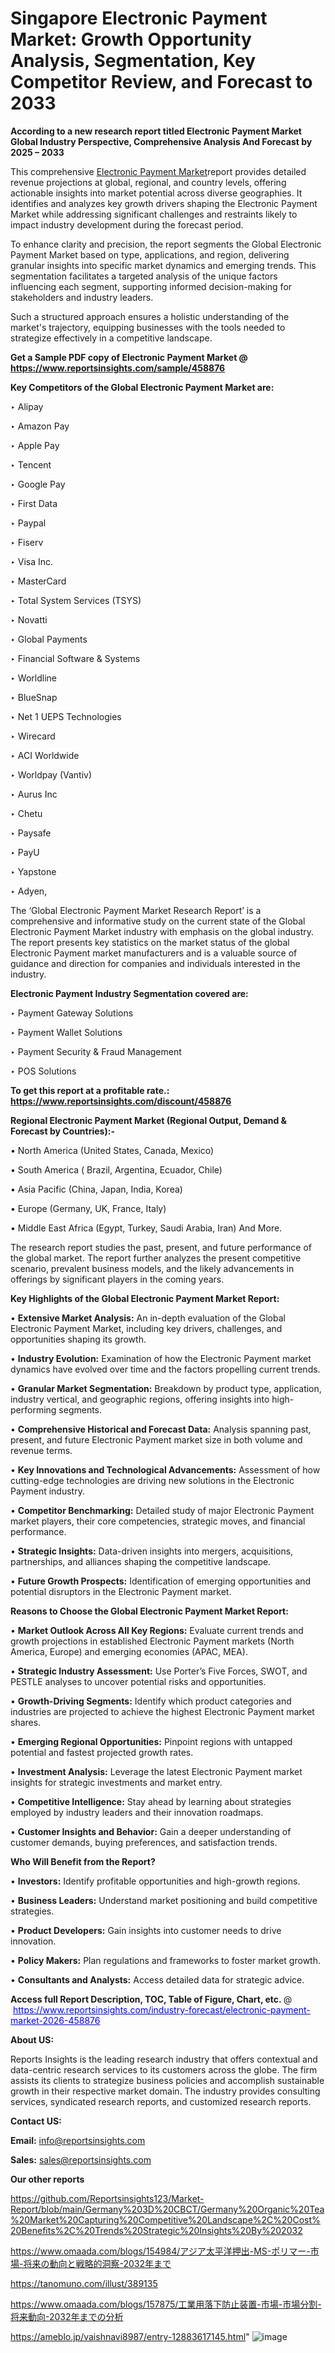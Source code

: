# Singapore Electronic Payment Market: Growth Opportunity Analysis, Segmentation, Key Competitor Review, and Forecast to 2033

<strong>According to a new research report titled Electronic Payment Market Global Industry Perspective, Comprehensive Analysis And Forecast by 2025 – 2033</strong>

This comprehensive <a href=https://www.reportsinsights.com/sample/458876>Electronic Payment Market</a>report provides detailed revenue projections at global, regional, and country levels, offering actionable insights into market potential across diverse geographies. It identifies and analyzes key growth drivers shaping the Electronic Payment Market while addressing significant challenges and restraints likely to impact industry development during the forecast period.

To enhance clarity and precision, the report segments the Global Electronic Payment Market based on type, applications, and region, delivering granular insights into specific market dynamics and emerging trends. This segmentation facilitates a targeted analysis of the unique factors influencing each segment, supporting informed decision-making for stakeholders and industry leaders.

Such a structured approach ensures a holistic understanding of the market's trajectory, equipping businesses with the tools needed to strategize effectively in a competitive landscape.

<strong>Get a Sample PDF copy of Electronic Payment Market </strong><strong>@<a href=https://www.reportsinsights.com/sample/458876 style=color:#0000ff;> https://www.reportsinsights.com/sample/458876</a></strong></font>

<strong>Key Competitors of the Global Electronic Payment Market are:</strong>

‣ Alipay

‣ Amazon Pay

‣ Apple Pay

‣ Tencent

‣ Google Pay

‣ First Data

‣ Paypal

‣ Fiserv

‣ Visa Inc.

‣ MasterCard

‣ Total System Services (TSYS)

‣ Novatti

‣ Global Payments

‣ Financial Software & Systems

‣ Worldline

‣ BlueSnap

‣ Net 1 UEPS Technologies

‣ Wirecard

‣ ACI Worldwide

‣ Worldpay (Vantiv)

‣ Aurus Inc

‣ Chetu

‣ Paysafe

‣ PayU

‣ Yapstone

‣ Adyen,

The ‘Global Electronic Payment Market Research Report’ is a comprehensive and informative study on the current state of the Global Electronic Payment Market industry with emphasis on the global industry. The report presents key statistics on the market status of the global Electronic Payment market manufacturers and is a valuable source of guidance and direction for companies and individuals interested in the industry.

<strong>Electronic Payment Industry Segmentation covered are:</strong>

‣ Payment Gateway Solutions

‣ Payment Wallet Solutions

‣ Payment Security & Fraud Management

‣ POS Solutions

<strong>To get this report at a profitable rate.: <a href=https://www.reportsinsights.com/discount/458876 style=color:#0000ff;>https://www.reportsinsights.com/discount/458876</a></strong></font>

<strong>Regional Electronic Payment Market (Regional Output, Demand &amp; Forecast by Countries):-</strong>

• North America (United States, Canada, Mexico)

• South America ( Brazil, Argentina, Ecuador, Chile)

• Asia Pacific (China, Japan, India, Korea)

• Europe (Germany, UK, France, Italy)

• Middle East Africa (Egypt, Turkey, Saudi Arabia, Iran) And More.

The research report studies the past, present, and future performance of the global market. The report further analyzes the present competitive scenario, prevalent business models, and the likely advancements in offerings by significant players in the coming years.

<strong>Key Highlights of the Global Electronic Payment Market Report:</strong>

• <strong>Extensive Market Analysis:</strong> An in-depth evaluation of the Global Electronic Payment Market, including key drivers, challenges, and opportunities shaping its growth.

• <strong>Industry Evolution:</strong> Examination of how the Electronic Payment market dynamics have evolved over time and the factors propelling current trends.

• <strong>Granular Market Segmentation:</strong> Breakdown by product type, application, industry vertical, and geographic regions, offering insights into high-performing segments.

• <strong>Comprehensive Historical and Forecast Data:</strong> Analysis spanning past, present, and future Electronic Payment market size in both volume and revenue terms.

• <strong>Key Innovations and Technological Advancements:</strong> Assessment of how cutting-edge technologies are driving new solutions in the Electronic Payment industry.

• <strong>Competitor Benchmarking:</strong> Detailed study of major Electronic Payment market players, their core competencies, strategic moves, and financial performance.

• <strong>Strategic Insights:</strong> Data-driven insights into mergers, acquisitions, partnerships, and alliances shaping the competitive landscape.

• <strong>Future Growth Prospects:</strong> Identification of emerging opportunities and potential disruptors in the Electronic Payment market.

<strong>Reasons to Choose the Global Electronic Payment Market Report:</strong>

• <strong>Market Outlook Across All Key Regions:</strong> Evaluate current trends and growth projections in established Electronic Payment markets (North America, Europe) and emerging economies (APAC, MEA).

• <strong>Strategic Industry Assessment:</strong> Use Porter’s Five Forces, SWOT, and PESTLE analyses to uncover potential risks and opportunities.

• <strong>Growth-Driving Segments:</strong> Identify which product categories and industries are projected to achieve the highest Electronic Payment market shares.

• <strong>Emerging Regional Opportunities:</strong> Pinpoint regions with untapped potential and fastest projected growth rates.

• <strong>Investment Analysis:</strong> Leverage the latest Electronic Payment market insights for strategic investments and market entry.

• <strong>Competitive Intelligence:</strong> Stay ahead by learning about strategies employed by industry leaders and their innovation roadmaps.

• <strong>Customer Insights and Behavior:</strong> Gain a deeper understanding of customer demands, buying preferences, and satisfaction trends.

<strong>Who Will Benefit from the Report?</strong>

• <strong>Investors:</strong> Identify profitable opportunities and high-growth regions.

• <strong>Business Leaders:</strong> Understand market positioning and build competitive strategies.

• <strong>Product Developers:</strong> Gain insights into customer needs to drive innovation.

• <strong>Policy Makers:</strong> Plan regulations and frameworks to foster market growth.

• <strong>Consultants and Analysts:</strong> Access detailed data for strategic advice.
</ul>
<strong>Access full Report Description, TOC, Table of Figure, Chart, etc. </strong>@  <a href=https://www.reportsinsights.com/industry-forecast/electronic-payment-market-2026-458876 style=color:#0000ff;>https://www.reportsinsights.com/industry-forecast/electronic-payment-market-2026-458876</a></font>

<strong><strong>About US</strong>:</strong>

Reports Insights is the leading research industry that offers contextual and data-centric research services to its customers across the globe. The firm assists its clients to strategize business policies and accomplish sustainable growth in their respective market domain. The industry provides consulting services, syndicated research reports, and customized research reports.

<strong>Contact US:</strong>

<p class=""""><b>Email:</b> <a href=mailto:info@reportsinsights.com>info@reportsinsights.com</a></p>
<p class=""""><b>Sales:</b> <a href=mailto:sales@reportsinsights.com>sales@reportsinsights.com</a></p>

<strong>Our other reports</strong>

<a href=https://github.com/Reportsinsights123/Market-Report/blob/main/Germany%203D%20CBCT/Germany%20Organic%20Tea%20Market%20Capturing%20Competitive%20Landscape%2C%20Cost%20Benefits%2C%20Trends%20Strategic%20Insights%20By%202032>https://github.com/Reportsinsights123/Market-Report/blob/main/Germany%203D%20CBCT/Germany%20Organic%20Tea%20Market%20Capturing%20Competitive%20Landscape%2C%20Cost%20Benefits%2C%20Trends%20Strategic%20Insights%20By%202032</a>

<a href=https://www.omaada.com/blogs/154984/アジア太平洋押出-MS-ポリマー-市場-将来の動向と戦略的洞察-2032年まで>https://www.omaada.com/blogs/154984/アジア太平洋押出-MS-ポリマー-市場-将来の動向と戦略的洞察-2032年まで</a>

<a href=https://tanomuno.com/illust/389135>https://tanomuno.com/illust/389135</a>

<a href=https://www.omaada.com/blogs/157875/工業用落下防止装置-市場-市場分割-将来動向-2032年までの分析>https://www.omaada.com/blogs/157875/工業用落下防止装置-市場-市場分割-将来動向-2032年までの分析</a>

<a href=https://ameblo.jp/vaishnavi8987/entry-12883617145.html>https://ameblo.jp/vaishnavi8987/entry-12883617145.html</a>"
![image](https://github.com/user-attachments/assets/8a32b67c-e46b-4329-86f4-dbbaff7c7a7a)
